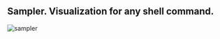 ## Sampler. Visualization for any shell command.

![sampler](https://user-images.githubusercontent.com/6069066/56404396-70b14d00-6234-11e9-93cd-54461bf40c96.gif)
